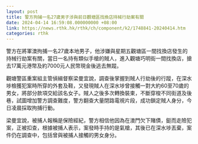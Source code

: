 ```yaml
---
layout: post
title: 警方拘捕一名27歲男子涉與前日觀塘區找換店持械行劫案有關
date: 2024-04-14 16:59:08.000000000 +08:00
link: https://news.rthk.hk/rthk/ch/component/k2/1748841-20240414.htm
categories: rthk
---
```


警方在將軍澳拘捕一名27歲本地男子，他涉嫌與星期五觀塘區一間找換店發生的持械行劫案有關，當日一名持有類似手槍的賊人，進入觀塘巧明街一間找換店，搶去17萬元港幣及約7000元人民幣現金後逃去無蹤。

觀塘警區重案組主管偵緝督察梁曼宜說，調查後掌握到賊人行劫後的行蹤，在深水埗檢獲犯案時所穿的外套及鞋，又發現賊人在深水埗曾接觸一對大約60至70歲的男女，將部分款項交給該名女子。賊人之後多次轉換裝束，不斷穿梭不同街道及後巷，試圖增加警方調查難度，警方翻查大量閉路電視片段，成功鎖定賊人身分，今日凌晨採取拘捕行動。

梁曼宜說，被捕人報稱是保險經紀，警方相信他因為在澳門欠下賭債，鋌而走險犯案，正被扣查，根據被捕人表示，案發時手持的是氣槍，其後已在深水埗丟棄，案件仍在調查中，包括曾與被捕人接觸的男女身分。

